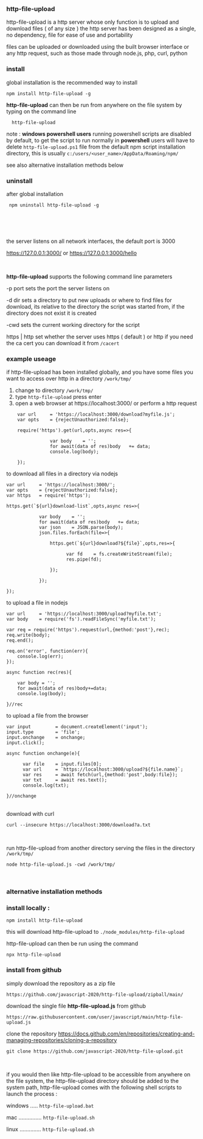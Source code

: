 
<br>
<h3>http-file-upload</h3>

http-file-upload is a http server whose only function is to upload and download files ( of any size )
the http server has been designed as a single, no dependency, file for ease of use and portability

files can be uploaded or downloaded using the built browser interface or any http request, such as those made through node.js, php, curl, python

### install
global installation is the recommended way to install

    npm install http-file-upload -g
    
**http-file-upload** can then be run from anywhere on the file system by typing on the command line

      http-file-upload
      
note : **windows powershell users**
running powershell scripts are disabled by default, to get the script to run normally
in **powershell** users will have to delete ` http-file-upload.ps1 ` file from the default npm script installation directory, this is usually ` c:/users/<user_name>/AppData/Roaming/npm/ `

see also alternative installation methods below

### uninstall
after global installation

     npm uninstall http-file-upload -g
     
<br>
<br>
<br>

the server listens on all network interfaces, the default port is 3000

https://127.0.0.1:3000/ or https://127.0.0.1:3000/hello

<br>

**http-file-upload** supports the following command line parameters

-p port
sets the port the server listens on

-d dir
sets a directory to put new uploads or where to find files for download, its relative to the directory the script was started from, if the directory does not exist it is created

-cwd
sets the current working directory for the script

https | http
set whether the server uses https ( default ) or http
if you need the ca cert you can download it from ` /cacert `
<br>

### example useage

if http-file-upload has been installed globally, and you have some files you want to access over http in a directory ` /work/tmp/ `
1. change to directory ` /work/tmp/ `
2. type ` http-file-upload ` press enter
3. open a web browser at https://localhost:3000/  or perform a http request
>

        var url     = 'https://localhost:3000/download?myfile.js';
        var opts    = {rejectUnauthorized:false};
        
        require('https').get(url,opts,async res=>{
        
        			var body    = '';
        			for await(data of res)body   += data;
        			console.log(body);
           
        });
        
        
to download all files in a directory via nodejs


    var url     = 'https://localhost:3000/';
    var opts    = {rejectUnauthorized:false};
    var https   = require('https');
    
    https.get(`${url}download-list`,opts,async res=>{
    
     			var body    = '';
     			for await(data of res)body   += data;
     			var json    = JSON.parse(body);
     			json.files.forEach(file=>{
        
	                https.get(`${url}download?${file}`,opts,res=>{
                 
	                      var fd    = fs.createWriteStream(file);
	                      res.pipe(fd);
                       
	                });
                 
    			});
       
    });
    
    
    
to upload a file in nodejs

	var url     = 'https://localhost:3000/upload?myfile.txt';
	var body    = require('fs').readFileSync('myfile.txt');
 
	var req = require('https').request(url,{method:'post'},rec);
	req.write(body);
	req.end();
 
	req.on('error', function(err){
	    console.log(err);
	});
 
	async function rec(res){
 
	    var body = '';
	    for await(data of res)body+=data;
	    console.log(body);
     
	}//rec
 
to upload a file from the browser

    var input         = document.createElement('input');
    input.type        = 'file';
    input.onchange    = onchange;
    input.click();
    
    async function onchange(e){
    
          var file    = input.files[0];
          var url     = `https://localhost:3000/upload?${file.name}`;
          var res     = await fetch(url,{method:'post',body:file});
          var txt     = await res.text();
          console.log(txt);
          
    }//onchange
<br>
download with curl

    curl --insecure https://localhost:3000/download?a.txt
<br>

run http-file-upload from another directory
serving the files in the directory ` /work/tmp/ `

    node http-file-upload.js -cwd /work/tmp/
    
<br>

### alternative installation methods

### install locally :

    npm install http-file-upload
    
this will download http-file-upload to ` ./node_modules/http-file-upload `

http-file-upload can then be run using the command

    npx http-file-upload
    
### install from github

simply download the repository as a zip file

    https://github.com/javascript-2020/http-file-upload/zipball/main/
    
download the single file **http-file-upload.js** from github

    https://raw.githubusercontent.com/user/javascript/main/http-file-upload.js
    
clone the repository
https://docs.github.com/en/repositories/creating-and-managing-repositories/cloning-a-repository

    git clone https://github.com/javascript-2020/http-file-upload.git
    
<br>

if you would then like http-file-upload to be accessible from anywhere on the file system, the http-file-upload directory should be added to the system path, http-file-upload comes with the following shell scripts to launch the process :

   windows ..... `http-file-upload.bat `
   
  mac ............... ` http-file-upload.sh `
  
  linux .............. ` http-file-upload.sh `
  
  
  
  
  
  